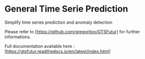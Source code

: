 # General Time Serie Prediction

Simplify time series prediction and anomaly detection

Please refer to [https://github.com/gregoritoo/GTSFutur] for further informations.</br>

Full documentation available here : [https://gtsfutur.readthedocs.io/en/latest/index.html]
